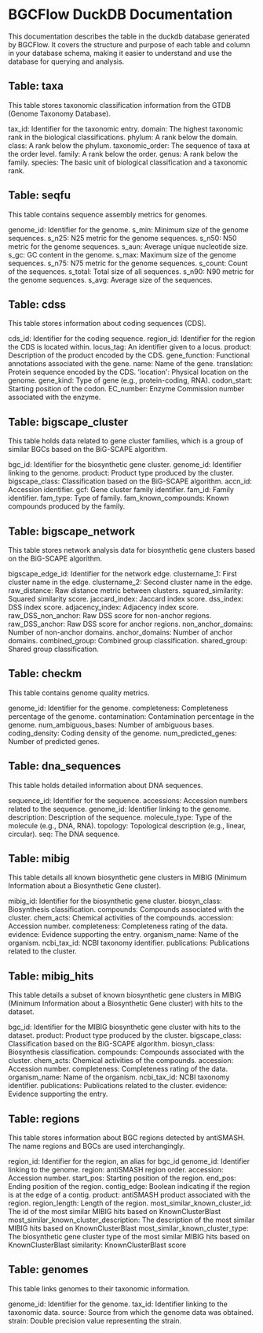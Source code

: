 # BGCFlow DuckDB Documentation
This documentation describes the table in the duckdb database generated by BGCFlow.
It covers the structure and purpose of each table and column in your database schema, making it easier to understand and use the database for querying and analysis.

## Table: taxa
This table stores taxonomic classification information from the GTDB (Genome Taxonomy Database).

tax_id: Identifier for the taxonomic entry.
domain: The highest taxonomic rank in the biological classifications.
phylum: A rank below the domain.
class: A rank below the phylum.
taxonomic_order: The sequence of taxa at the order level.
family: A rank below the order.
genus: A rank below the family.
species: The basic unit of biological classification and a taxonomic rank.

## Table: seqfu
This table contains sequence assembly metrics for genomes.

genome_id: Identifier for the genome.
s_min: Minimum size of the genome sequences.
s_n25: N25 metric for the genome sequences.
s_n50: N50 metric for the genome sequences.
s_aun: Average unique nucleotide size.
s_gc: GC content in the genome.
s_max: Maximum size of the genome sequences.
s_n75: N75 metric for the genome sequences.
s_count: Count of the sequences.
s_total: Total size of all sequences.
s_n90: N90 metric for the genome sequences.
s_avg: Average size of the sequences.

## Table: cdss
This table stores information about coding sequences (CDS).

cds_id: Identifier for the coding sequence.
region_id: Identifier for the region the CDS is located within.
locus_tag: An identifier given to a locus.
product: Description of the product encoded by the CDS.
gene_function: Functional annotations associated with the gene.
name: Name of the gene.
translation: Protein sequence encoded by the CDS.
'location': Physical location on the genome.
gene_kind: Type of gene (e.g., protein-coding, RNA).
codon_start: Starting position of the codon.
EC_number: Enzyme Commission number associated with the enzyme.

## Table: bigscape_cluster
This table holds data related to gene cluster families, which is a group of similar BGCs based on the BiG-SCAPE algorithm.

bgc_id: Identifier for the biosynthetic gene cluster.
genome_id: Identifier linking to the genome.
product: Product type produced by the cluster.
bigscape_class: Classification based on the BiG-SCAPE algorithm.
accn_id: Accession identifier.
gcf: Gene cluster family identifier.
fam_id: Family identifier.
fam_type: Type of family.
fam_known_compounds: Known compounds produced by the family.

## Table: bigscape_network
This table stores network analysis data for biosynthetic gene clusters based on the BiG-SCAPE algorithm.

bigscape_edge_id: Identifier for the network edge.
clustername_1: First cluster name in the edge.
clustername_2: Second cluster name in the edge.
raw_distance: Raw distance metric between clusters.
squared_similarity: Squared similarity score.
jaccard_index: Jaccard index score.
dss_index: DSS index score.
adjacency_index: Adjacency index score.
raw_DSS_non_anchor: Raw DSS score for non-anchor regions.
raw_DSS_anchor: Raw DSS score for anchor regions.
non_anchor_domains: Number of non-anchor domains.
anchor_domains: Number of anchor domains.
combined_group: Combined group classification.
shared_group: Shared group classification.

## Table: checkm
This table contains genome quality metrics.

genome_id: Identifier for the genome.
completeness: Completeness percentage of the genome.
contamination: Contamination percentage in the genome.
num_ambiguous_bases: Number of ambiguous bases.
coding_density: Coding density of the genome.
num_predicted_genes: Number of predicted genes.

## Table: dna_sequences
This table holds detailed information about DNA sequences.

sequence_id: Identifier for the sequence.
accessions: Accession numbers related to the sequence.
genome_id: Identifier linking to the genome.
description: Description of the sequence.
molecule_type: Type of the molecule (e.g., DNA, RNA).
topology: Topological description (e.g., linear, circular).
seq: The DNA sequence.

## Table: mibig
This table details all known biosynthetic gene clusters in MIBIG (Minimum Information about a Biosynthetic Gene cluster).

mibig_id: Identifier for the biosynthetic gene cluster.
biosyn_class: Biosynthesis classification.
compounds: Compounds associated with the cluster.
chem_acts: Chemical activities of the compounds.
accession: Accession number.
completeness: Completeness rating of the data.
evidence: Evidence supporting the entry.
organism_name: Name of the organism.
ncbi_tax_id: NCBI taxonomy identifier.
publications: Publications related to the cluster.

## Table: mibig_hits
This table details a subset of known biosynthetic gene clusters in MIBIG (Minimum Information about a Biosynthetic Gene cluster) with hits to the dataset.

bgc_id: Identifier for the MIBIG biosynthetic gene cluster with hits to the dataset.
product: Product type produced by the cluster.
bigscape_class: Classification based on the BiG-SCAPE algorithm.
biosyn_class: Biosynthesis classification.
compounds: Compounds associated with the cluster.
chem_acts: Chemical activities of the compounds.
accession: Accession number.
completeness: Completeness rating of the data.
organism_name: Name of the organism.
ncbi_tax_id: NCBI taxonomy identifier.
publications: Publications related to the cluster.
evidence: Evidence supporting the entry.

## Table: regions
This table stores information about BGC regions detected by antiSMASH. The name regions and BGCs are used interchangingly.

region_id: Identifier for the region, an alias for bgc_id
genome_id: Identifier linking to the genome.
region: antiSMASH region order.
accession: Accession number.
start_pos: Starting position of the region.
end_pos: Ending position of the region.
contig_edge: Boolean indicating if the region is at the edge of a contig.
product: antiSMASH product associated with the region.
region_length: Length of the region.
most_similar_known_cluster_id: The id of the most similar MIBIG hits based on KnownClusterBlast
most_similar_known_cluster_description: The description of the most similar MIBIG hits based on KnownClusterBlast
most_similar_known_cluster_type: The biosynthetic gene cluster type of the most similar MIBIG hits based on KnownClusterBlast
similarity: KnownClusterBlast score

## Table: genomes
This table links genomes to their taxonomic information.

genome_id: Identifier for the genome.
tax_id: Identifier linking to the taxonomic data.
source: Source from which the genome data was obtained.
strain: Double precision value representing the strain.
